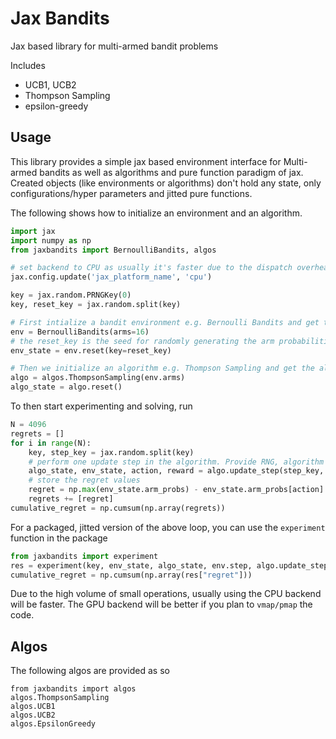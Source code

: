 # Jax Bandits

Jax based library for multi-armed bandit problems

Includes
- UCB1, UCB2
- Thompson Sampling
- epsilon-greedy


## Usage

This library provides a simple jax based environment interface for Multi-armed bandits as well as algorithms and pure function paradigm of jax. Created objects (like environments or algorithms) don't hold any state, only configurations/hyper parameters and jitted pure functions.

The following shows how to initialize an environment and an algorithm.

```python
import jax
import numpy as np
from jaxbandits import BernoulliBandits, algos

# set backend to CPU as usually it's faster due to the dispatch overhead on the GPU. 
jax.config.update('jax_platform_name', 'cpu')

key = jax.random.PRNGKey(0)
key, reset_key = jax.random.split(key)

# First intialize a bandit environment e.g. Bernoulli Bandits and get the environment state
env = BernoulliBandits(arms=16)
# the reset_key is the seed for randomly generating the arm probabilities
env_state = env.reset(key=reset_key)

# Then we initialize an algorithm e.g. Thompson Sampling and get the algorithm state
algo = algos.ThompsonSampling(env.arms)
algo_state = algo.reset()

```

To then start experimenting and solving, run

```python
N = 4096
regrets = []
for i in range(N):
    key, step_key = jax.random.split(key)
    # perform one update step in the algorithm. Provide RNG, algorithm state, env state, and the env step function
    algo_state, env_state, action, reward = algo.update_step(step_key, algo_state, env_state, env.step)
    # store the regret values
    regret = np.max(env_state.arm_probs) - env_state.arm_probs[action]
    regrets += [regret]
cumulative_regret = np.cumsum(np.array(regrets))
```

For a packaged, jitted version of the above loop, you can use the `experiment` function in the package

```python
from jaxbandits import experiment
res = experiment(key, env_state, algo_state, env.step, algo.update_step, steps=N)
cumulative_regret = np.cumsum(np.array(res["regret"]))
```

Due to the high volume of small operations, usually using the CPU backend will be faster. The GPU backend will be better if you plan to `vmap/pmap` the code.

## Algos

The following algos are provided as so

```
from jaxbandits import algos
algos.ThompsonSampling
algos.UCB1
algos.UCB2
algos.EpsilonGreedy

```